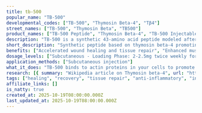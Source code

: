 ```yaml
---
title: tb-500
popular_name: "TB-500"
developmental_codes: ["TB-500", "Thymosin Beta-4", "Tβ4"]
street_names: ["TB-500", "Thymosin Beta", "TB500"]
product_names: ["TB-500 Peptide", "Thymosin Beta-4", "TB-500 Injectable"]
description: "TB-500 is a synthetic 43-amino acid peptide modeled after thymosin beta-4 (Tβ4), a naturally occurring protein found throughout the human body that plays critical roles in tissue regeneration, wound healing, and inflammation modulation. Its primary mechanism involves binding to actin, a protein essential for cell structure and movement, thereby promoting cell migration, angiogenesis (new blood vessel formation), and tissue remodeling. TB-500 has demonstrated significant potential in preclinical studies for accelerating soft tissue repair, enhancing wound closure, improving cardiovascular function post-injury, supporting muscle and tendon recovery, and promoting neuroregeneration. The peptide works by reducing pro-inflammatory cytokines while promoting anti-inflammatory mediators, creating an optimal regenerative environment. Research has shown benefits in cardiac protection following myocardial infarction, enhanced muscle fiber repair after strain or trauma, accelerated dermal and epithelial wound healing with reduced scarring, improved joint flexibility and tendon resilience, and potential neuroprotective effects in models of spinal cord and peripheral nerve injury. However, like BPC-157, TB-500 lacks substantial human clinical trial data and is not FDA-approved for therapeutic use. It is classified as a prohibited substance by the World Anti-Doping Agency (WADA) and remains designated for research use only. Quality control concerns exist as it is an unregulated compound in most jurisdictions. While animal studies suggest it is generally well-tolerated, comprehensive human safety data is limited."
short_description: "Synthetic peptide based on thymosin beta-4 promoting tissue repair, wound healing, and muscle recovery through actin regulation. Strong animal research, limited human data. Not FDA-approved."
benefits: ["Accelerated wound healing and tissue repair", "Enhanced muscle and tendon recovery", "Improved joint flexibility and mobility", "Powerful anti-inflammatory effects", "Cardiovascular protection and angiogenesis", "Reduced scar tissue formation", "Enhanced post-surgical recovery", "Potential neuroprotective and regenerative effects", "Improved blood vessel formation", "Faster recovery from soft tissue injuries"]
dosage_levels: ["Subcutaneous - Loading Phase: 2-2.5mg twice weekly for 4-6 weeks", "Subcutaneous - Maintenance: 2mg once weekly or 5mg every 2 weeks", "Subcutaneous - Acute Injury: 2.5mg twice weekly for 2-4 weeks, then reduce", "Can be combined with BPC-157 for enhanced tissue repair", "Typical cycle: 4-8 weeks loading, followed by maintenance or off-period", "Inject subcutaneously in abdomen, thigh, or near injury site", "Reconstitute with bacteriostatic water, store refrigerated 2-8°C", "Use within 30 days after reconstitution"]
application_methods: ["Subcutaneous injection"]
what_it_does: "TB-500 binds to actin proteins in your cells to promote cell movement and tissue repair. It enhances wound healing, reduces inflammation, and helps grow new blood vessels, making it particularly useful for recovering from injuries to muscles, tendons, and other soft tissues."
research: [{ summary: "Wikipedia article on Thymosin beta-4", url: "https://en.wikipedia.org/wiki/Thymosin_beta-4" }, { summary: "PubMed database search", url: "https://pubmed.ncbi.nlm.nih.gov/?term=thymosin+beta-4" }, { summary: "Clinical trials search", url: "https://clinicaltrials.gov/search?term=thymosin+beta-4" }, { summary: "Wound healing research", url: "https://pubmed.ncbi.nlm.nih.gov/29693726/" }, { summary: "Cardiovascular protection study", url: "https://pubmed.ncbi.nlm.nih.gov/17329404/" }, { summary: "Tissue repair mechanisms", url: "https://pubmed.ncbi.nlm.nih.gov/18363588/" }, { summary: "Muscle regeneration research", url: "https://pubmed.ncbi.nlm.nih.gov/20625191/" }, { summary: "Angiogenesis effects study", url: "https://pubmed.ncbi.nlm.nih.gov/15331595/" }, { summary: "Neuroprotection study", url: "https://pubmed.ncbi.nlm.nih.gov/21411663/" }]
tags: ["healing", "recovery", "tissue repair", "anti-inflammatory", "injectable", "subcutaneous"]
affiliate_links: []
is_natty: true
created_at: 2025-10-19T08:00:00.000Z
last_updated_at: 2025-10-19T08:00:00.000Z
---
```


